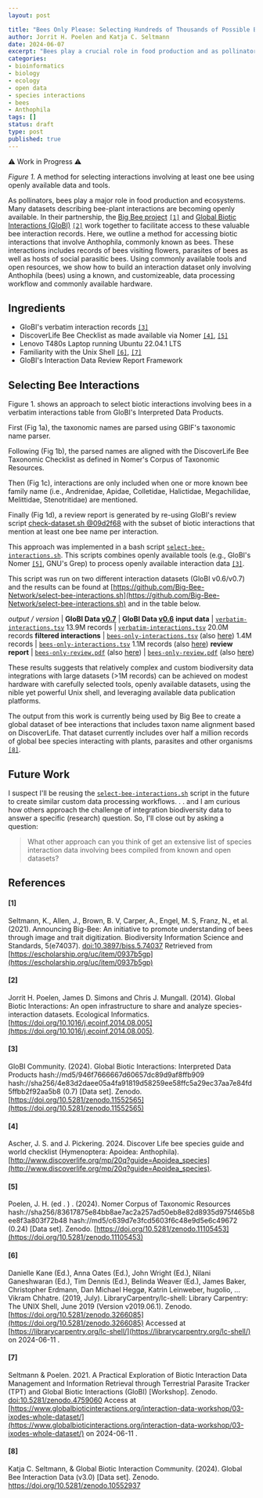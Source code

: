 ```yaml
---
layout: post

title: "Bees Only Please: Selecting Hundreds of Thousands of Possible Bee Interactions Using a Laptop, Open Datasets, and Small (but Mighty) Commandline Tools." 
author: Jorrit H. Poelen and Katja C. Seltmann
date: 2024-06-07
excerpt: "Bees play a crucial role in food production and as pollinators of wild plants. Increasingly, datasets describing bee-plant interactions are becoming openly available. The Big Bee project and GloBI collaborate to facilitate access to these valuable bee interaction records. In this context, we outline a method for accessing biotic interactions involving bees, including records of bees visiting flowers, bee parasites, and hosts of these parasites. Using commonly available tools and open resources, we demonstrate how to build a bee interaction dataset using a known and customizable data processing workflow that can run on a laptop." 
categories:
- bioinformatics
- biology
- ecology
- open data
- species interactions
- bees
- Anthophila
tags: []
status: draft
type: post
published: true
---
```


⚠️ Work in Progress ⚠️

<div class="figure figure-globi right">
  <img src="/assets/bees-only.svg" alt=""/>
    <div class="figcaption"><em>Figure 1.</em> A method for selecting interactions involving at least one bee using openly available data and tools.</div> 
</div>

As pollinators, bees play a major role in food production and ecosystems. Many datasets describing bee-plant interactions are becoming openly available. In their partnership, the [Big Bee project](https://big-bee.net) [`[1]`](#1) and [Global Biotic Interactions (GloBI)](https://globalbioticinteractions.org/bigbee) [`[2]`](#2) work together to facilitate access to these valuable bee interaction records. Here, we outline a method for accessing biotic interactions that involve Anthophila, commonly known as bees. These interactions includes records of bees visiting flowers, parasites of bees as well as hosts of social parasitic bees. Using commonly available tools and open resources, we show how to build an interaction dataset only involving Anthophila (bees) using a known, and customizeable, data processing workflow and commonly available hardware.

## Ingredients

 * GloBI's verbatim interaction records [`[3]`](#3) 
 * DiscoverLife Bee Checklist as made available via Nomer [`[4]`](#4), [`[5]`](#5)
 * Lenovo T480s Laptop running Ubuntu 22.04.1 LTS 
 * Familiarity with the Unix Shell [`[6]`](#6), [`[7]`](#7)
 * GloBI's Interaction Data Review Report Framework

## Selecting Bee Interactions

Figure 1. shows an approach to select biotic interactions involving bees in a verbatim interactions table from GloBI's Interpreted Data Products. 

First (Fig 1a), the taxonomic names are parsed using GBIF's taxonomic name parser. 

Following (Fig 1b), the parsed names are aligned with the DiscoverLife Bee Taxonomic Checklist as defined in Nomer's Corpus of Taxonomic Resources. 

Then (Fig 1c), interactions are only included when one or more known bee family name (i.e., Andrenidae, Apidae, Colletidae, Halictidae, Megachilidae, Melittidae, Stenotritidae) are mentioned.

Finally (Fig 1d), a review report is generated by re-using GloBI's review script [check-dataset.sh @09d2f68](https://github.com/globalbioticinteractions/globinizer/blob/09d2f689436845152ca16f6eb874b06a079f92ae/check-dataset.sh) with the subset of biotic interactions that mention at least one bee name per interaction. 

This approach was implemented in a bash script [`select-bee-interactions.sh`](https://github.com/Big-Bee-Network/select-bee-interactions.sh/blob/main/select_bee_interactions.sh). This scripts combines openly available tools (e.g., GloBI's Nomer [`[5]`](#5), GNU's Grep) to process openly available interaction data [`[3]`](#3). 

This script was run on two different interaction datasets (GloBI v0.6/v0.7) and the results can be found at [https://github.com/Big-Bee-Network/select-bee-interactions.sh](https://github.com/Big-Bee-Network/select-bee-interactions.sh) and in the table below.

 *output / version* | **GloBI Data [v0.7](https://doi.org/10.5281/zenodo.11552565)** | **GloBI Data [v0.6](https://doi.org/10.5281/zenodo.8284068)**
 **input data** | [`verbatim-interactions.tsv`](https://linker.bio/gz:hash://md5/7e11573d83b2bac6425ee2482c4d73bc!/verbatim-interactions.tsv) 13.9M records | [`verbatim-interactions.tsv`](https://linker.bio/gz:hash://md5/a18697d59e5f6756c22d8c4a1346685e!/verbatim-interactions.tsv) 20.0M records
 **filtered interactions** | [`bees-only-interactions.tsv`](https://linker.bio/gz:hash://sha256/85aef194ba1e084c2c02d409929bba28d7f1bf051a27a8889543d071868cb729!/bees-only-interactions.tsv) (also [here](https://github.com/Big-Bee-Network/select-bee-interactions.sh/blob/0ca199f682ed5e24aec8ca30031cbabd1723d655/examples/2024-06-07/bees-only-interactions.tsv.gz)) 1.4M records | [`bees-only-interactions.tsv`](https://linker.bio/gz:hash://sha256/655dab8ccb6ac71206c52fca2a8d6637eaafa32b52c21bf2783e222cc5d67f02!/bees-only-interactions.tsv) 1.1M records (also [here](https://github.com/Big-Bee-Network/select-bee-interactions.sh/blob/0ca199f682ed5e24aec8ca30031cbabd1723d655/examples/2023-08-25/bees-only-interactions.tsv.gz))
 **review report** | [`bees-only-review.pdf`](https://linker.bio/hash://sha256/26cbd99759c4d336389dc5b06602cb6026e1e8d68b1209aebf441ec526d40db1.pdf) (also [here](github.com/Big-Bee-Network/select-bee-interactions.sh/blob/5f6536c10f251b42fff370c8bb6be092d8d30fc8/examples/2024-06-07/bees-only-review.pdf)) | [`bees-only-review.pdf`](https://linker.bio/hash://sha256/ee962b0f99b3762f9f0fa9583e6ad3e76ff1be3d05bd3777a7f68ae0d77de3f7.pdf) (also [here](https://github.com/Big-Bee-Network/select-bee-interactions.sh/blob/5f6536c10f251b42fff370c8bb6be092d8d30fc8/examples/2023-08-25/bees-only-review.pdf))

These results suggests that relatively complex and custom biodiversity data integrations with large datasets (>1M records) can be achieved on modest hardware with carefully selected tools, openly available datasets, using the nible yet powerful Unix shell, and leveraging available data publication platforms. 

The output from this work is currently being used by Big Bee to create a global dataset of bee interactions that includes taxon name alignment based on DiscoverLife. That dataset currently includes over half a million records of global bee species interacting with plants, parasites and other organisms [`[8]`](#8).

## Future Work

I suspect I'll be reusing the [`select-bee-interactions.sh`](https://github.com/big-bee-network/select-bee-interactions.sh) script in the future to create similar custom data processing workflows. . . and I am curious how others approach the challenge of integration biodiversity data to answer a specific (research) question. So, I'll close out by asking a question:

> What other approach can you think of get an extensive list of species interaction data involving bees compiled from known and open datasets?



## References

#### [1] 
Seltmann, K., Allen, J., Brown, B. V, Carper, A., Engel, M. S, Franz, N., et al. (2021). Announcing Big-Bee: An initiative to promote understanding of bees through image and trait digitization. Biodiversity Information Science and Standards, 5(e74037). [doi:10.3897/biss.5.74037](https://doi.org/10.3897/biss.5.74037) Retrieved from [https://escholarship.org/uc/item/0937b5gp](https://escholarship.org/uc/item/0937b5gp)

#### [2]
Jorrit H. Poelen, James D. Simons and Chris J. Mungall. (2014). Global Biotic Interactions: An open infrastructure to share and analyze species-interaction datasets. Ecological Informatics. [https://doi.org/10.1016/j.ecoinf.2014.08.005](https://doi.org/10.1016/j.ecoinf.2014.08.005).

#### [3]
GloBI Community. (2024). Global Biotic Interactions: Interpreted Data Products hash://md5/946f7666667d60657dc89d9af8ffb909 hash://sha256/4e83d2daee05a4fa91819d58259ee58ffc5a29ec37aa7e84fd5ffbb2f92aa5b8 (0.7) [Data set]. Zenodo. [https://doi.org/10.5281/zenodo.11552565](https://doi.org/10.5281/zenodo.11552565)

#### [4]
Ascher, J. S. and J. Pickering. 2024. Discover Life bee species guide and world checklist (Hymenoptera: Apoidea: Anthophila). [http://www.discoverlife.org/mp/20q?guide=Apoidea_species](http://www.discoverlife.org/mp/20q?guide=Apoidea_species).

#### [5]
Poelen, J. H. (ed . ) . (2024). Nomer Corpus of Taxonomic Resources hash://sha256/83617875e84bb8ae7ac2a257ad50eb8e82d8935d975f465b8ee8f3a803f72b48 hash://md5/c639d7e3fcd5603f6c48e9d5e6c49672 (0.24) [Data set]. Zenodo. [https://doi.org/10.5281/zenodo.11105453](https://doi.org/10.5281/zenodo.11105453)

#### [6] 
Danielle Kane (Ed.), Anna Oates (Ed.), John Wright (Ed.), Nilani Ganeshwaran (Ed.), Tim Dennis (Ed.), Belinda Weaver (Ed.), James Baker, Christopher Erdmann, Dan Michael Heggø, Katrin Leinweber, hugolio, … Vikram Chhatre. (2019, July). LibraryCarpentry/lc-shell: Library Carpentry: The UNIX Shell, June 2019 (Version v2019.06.1). Zenodo. [https://doi.org/10.5281/zenodo.3266085](https://doi.org/10.5281/zenodo.3266085) Accessed at [https://librarycarpentry.org/lc-shell/](https://librarycarpentry.org/lc-shell/) on 2024-06-11 .

#### [7] 
Seltmann & Poelen. 2021. A Practical Exploration of Biotic Interaction Data Management and Information Retrieval through Terrestrial Parasite Tracker (TPT) and Global Biotic Interactions (GloBI) [Workshop]. Zenodo. [doi:10.5281/zenodo.4759060](https://doi.org/10.5281/zenodo.4759060) Access at [https://www.globalbioticinteractions.org/interaction-data-workshop/03-ixodes-whole-dataset/](https://www.globalbioticinteractions.org/interaction-data-workshop/03-ixodes-whole-dataset/) on 2024-06-11 . 

#### [8]
Katja C. Seltmann, & Global Biotic Interaction Community. (2024). Global Bee Interaction Data (v3.0) [Data set]. Zenodo. https://doi.org/10.5281/zenodo.10552937
